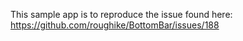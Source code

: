 This sample app is to reproduce the issue found here: https://github.com/roughike/BottomBar/issues/188